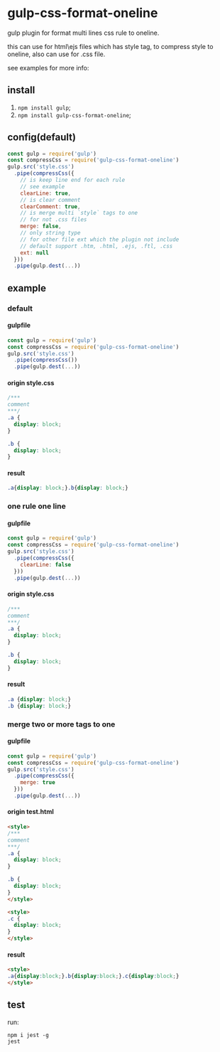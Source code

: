 # gulp-css-format-oneline
gulp plugin for format multi lines css rule to oneline.

this can use for html\ejs files which has style tag, to compress style to oneline, also can use for .css file.

see examples for more info:

## install 
1. `npm install gulp`;
2. `npm install gulp-css-format-oneline`;

## config(default)
```js
const gulp = require('gulp')
const compressCss = require('gulp-css-format-oneline')
gulp.src('style.css')
  .pipe(compressCss({
    // is keep line end for each rule
    // see example
    clearLine: true,
    // is clear comment
    clearComment: true,
    // is merge multi `style` tags to one
    // for not .css files
    merge: false,
    // only string type
    // for other file ext which the plugin not include
    // default support .htm, .html, .ejs, .ftl, .css
    ext: null
  }))
  .pipe(gulp.dest(...))
```
## example
### default 
#### gulpfile
```js
const gulp = require('gulp')
const compressCss = require('gulp-css-format-oneline')
gulp.src('style.css')
  .pipe(compressCss())
  .pipe(gulp.dest(...))
```
#### origin style.css
```css
/***
comment
***/
.a {
  display: block;
}

.b {
  display: block;
}
```

#### result
```css
.a{display: block;}.b{display: block;}
```
### one rule one line
#### gulpfile
```js
const gulp = require('gulp')
const compressCss = require('gulp-css-format-oneline')
gulp.src('style.css')
  .pipe(compressCss({
    clearLine: false
  }))
  .pipe(gulp.dest(...))
```
#### origin style.css
```css
/***
comment
***/
.a {
  display: block;
}

.b {
  display: block;
}
```
#### result
```css
.a {display: block;}
.b {display: block;}
```

### merge two or more tags to one
#### gulpfile
```js
const gulp = require('gulp')
const compressCss = require('gulp-css-format-oneline')
gulp.src('style.css')
  .pipe(compressCss({
    merge: true
  }))
  .pipe(gulp.dest(...))
```

#### origin test.html
```html
<style>
/***
comment
***/
.a {
  display: block;
}

.b {
  display: block;
}
</style>

<style>
.c {
  display: block;
}
</style>
```
#### result
```html
<style>
.a{display:block;}.b{display:block;}.c{display:block;}
</style>
```

## test
run:
```shell
npm i jest -g
jest
```